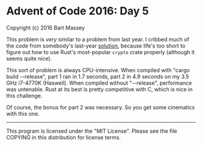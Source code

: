 # Advent of Code 2016: Day 5
Copyright (c) 2016 Bart Massey

This problem is *very* similar to a problem from last
year. I cribbed much of the code from somebody's last-year
[solution](https://gist.github.com/gkbrk/2e4835e3a17b3fb6e1e7),
because life's too short to figure out how to use Rust's
most-popular `crypto` crate properly (although it seems
quite nice).

This sort of problem is always CPU-intensive.  When compiled
with "cargo build --release", part 1 ran in 1.7 seconds,
part 2 in 4.9 seconds on my 3.5 GHz i7-4770K (Haswell). When
compiled without "--release", performance was
untenable. Rust at its best is pretty competitive with C,
which is nice in this challenge.

Of course, the bonus for part 2 was necessary. So you get
some cinematics with this one.

---

This program is licensed under the "MIT License".
Please see the file COPYING in this distribution
for license terms.
